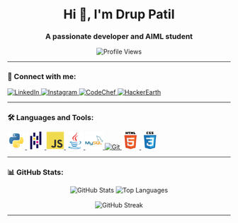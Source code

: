 <h1 align="center">Hi 👋, I'm Drup Patil</h1>
<h3 align="center">A passionate developer and AIML student</h3>

<p align="center">
  <img src="https://komarev.com/ghpvc/?username=drup123&label=Profile%20views&color=0e75b6&style=flat" alt="Profile Views" />
</p>

---

### 🔗 Connect with me:

<p align="left">
  <a href="https://linkedin.com/in/drup%20patil" target="_blank">
    <img src="https://img.shields.io/badge/LinkedIn-Drup%20Patil-blue?style=for-the-badge&logo=linkedin" alt="LinkedIn" />
  </a>
  <a href="https://instagram.com/drup.27" target="_blank">
    <img src="https://img.shields.io/badge/Instagram-@drup.27-E4405F?style=for-the-badge&logo=instagram&logoColor=white" alt="Instagram" />
  </a>
  <a href="https://www.codechef.com/users/drup_27" target="_blank">
    <img src="https://img.shields.io/badge/CodeChef-drup_27-5B4638?style=for-the-badge&logo=codechef" alt="CodeChef" />
  </a>
  <a href="https://www.hackerearth.com/@druppatil27" target="_blank">
    <img src="https://img.shields.io/badge/HackerEarth-@druppatil27-323754?style=for-the-badge&logo=hackerearth" alt="HackerEarth" />
  </a>
</p>

---

### 🛠️ Languages and Tools:

<p align="left">
  <a href="https://www.python.org" target="_blank" rel="noreferrer">
    <img src="https://raw.githubusercontent.com/devicons/devicon/master/icons/python/python-original.svg" alt="Python" width="40" height="40"/>
  </a>
  <a href="https://pandas.pydata.org/" target="_blank" rel="noreferrer">
    <img src="https://raw.githubusercontent.com/devicons/devicon/master/icons/pandas/pandas-original.svg" alt="Pandas" width="40" height="40"/>
  </a>
  <a href="https://developer.mozilla.org/en-US/docs/Web/JavaScript" target="_blank" rel="noreferrer">
    <img src="https://raw.githubusercontent.com/devicons/devicon/master/icons/javascript/javascript-original.svg" alt="JavaScript" width="40" height="40"/>
  </a>
  <a href="https://www.java.com" target="_blank" rel="noreferrer">
    <img src="https://raw.githubusercontent.com/devicons/devicon/master/icons/java/java-original.svg" alt="Java" width="40" height="40"/>
  </a>
  <a href="https://www.mysql.com/" target="_blank" rel="noreferrer">
    <img src="https://raw.githubusercontent.com/devicons/devicon/master/icons/mysql/mysql-original-wordmark.svg" alt="MySQL" width="40" height="40"/>
  </a>
  <a href="https://git-scm.com/" target="_blank" rel="noreferrer">
    <img src="https://www.vectorlogo.zone/logos/git-scm/git-scm-icon.svg" alt="Git" width="40" height="40"/>
  </a>
  <a href="https://www.w3schools.com/html/" target="_blank" rel="noreferrer">
    <img src="https://raw.githubusercontent.com/devicons/devicon/master/icons/html5/html5-original-wordmark.svg" alt="HTML5" width="40" height="40"/>
  </a>
  <a href="https://www.w3schools.com/css/" target="_blank" rel="noreferrer">
    <img src="https://raw.githubusercontent.com/devicons/devicon/master/icons/css3/css3-original-wordmark.svg" alt="CSS3" width="40" height="40"/>
  </a>
</p>

---

### 📊 GitHub Stats:

<div align="center">
  <img src="https://github-readme-stats.vercel.app/api?username=drup123&show_icons=true&locale=en&theme=default" alt="GitHub Stats" />
  <img src="https://github-readme-stats.vercel.app/api/top-langs/?username=drup123&layout=compact&theme=default" alt="Top Languages" />
</div>

<br/>

<div align="center">
  <img src="https://github-readme-streak-stats.herokuapp.com/?user=drup123&theme=default" alt="GitHub Streak" />
</div>

---
